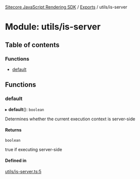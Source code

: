 [Sitecore JavaScript Rendering SDK](../README.md) / [Exports](../modules.md) / utils/is-server

# Module: utils/is-server

## Table of contents

### Functions

- [default](utils_is_server.md#default)

## Functions

### default

▸ **default**(): `boolean`

Determines whether the current execution context is server-side

#### Returns

`boolean`

true if executing server-side

#### Defined in

[utils/is-server.ts:5](https://github.com/Sitecore/jss/blob/8c00be96/packages/sitecore-jss/src/utils/is-server.ts#L5)
